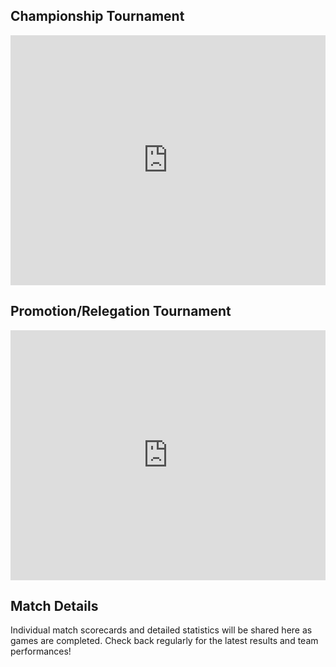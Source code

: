 
## Championship Tournament
<iframe src="https://challonge.com/L7S02_NEWTs_Championship/module" width="100%" height="400" frameborder="0" scrolling="auto" allowtransparency="true"></iframe>

## Promotion/Relegation Tournament
<iframe src="https://challonge.com/L7S02_NEWTs_Promotions/module" width="100%" height="400" frameborder="0" scrolling="auto" allowtransparency="true"></iframe>

## Match Details
Individual match scorecards and detailed statistics will be shared here as games are completed. Check back regularly for the latest results and team performances!
